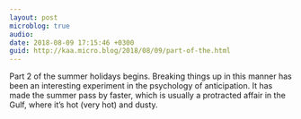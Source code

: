 ```yaml
---
layout: post
microblog: true
audio: 
date: 2018-08-09 17:15:46 +0300
guid: http://kaa.micro.blog/2018/08/09/part-of-the.html
---
```

Part 2 of the summer holidays begins. Breaking things up in this manner has been an interesting experiment in the psychology of anticipation. It has made the summer pass by faster, which is usually a protracted affair in the Gulf, where it’s hot (very hot) and dusty.
